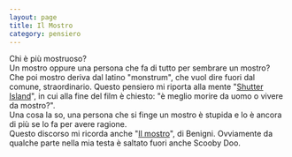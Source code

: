 ```yaml
--- 
layout: page
title: Il Mostro
category: pensiero
---
```


Chi è più mostruoso?  
Un mostro oppure una persona che fa di tutto per sembrare un mostro?  
Che poi mostro deriva dal latino "monstrum", che vuol dire fuori dal comune,
straordinario. Questo pensiero mi riporta alla mente "[Shutter
Island](https://youtu.be/5iaYLCiq5RM)", in cui
alla fine del film è chiesto: "è meglio morire da uomo o vivere da mostro?".  
Una cosa la so, una persona che si finge un mostro è stupida e lo è ancora di
più se lo fa per avere ragione.  
Questo discorso mi ricorda anche "[Il mostro](https://youtu.be/VwNy7wi4bDE)", 
di Benigni. Ovviamente da qualche parte nella mia testa è saltato fuori anche
Scooby Doo.
